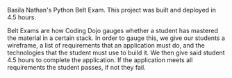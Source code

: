 Basila Nathan's Python Belt Exam.
This project was built and deployed in 4.5 hours.

Belt Exams are how Coding Dojo gauges whether a student has mastered the material in a certain stack. In order to gauge this, we give our students a wireframe, a list of requirements that an application must do, and the technologies that the student must use to build it. We then give said student 4.5 hours to complete the application. If the application meets all requirements the student passes, if not they fail.
